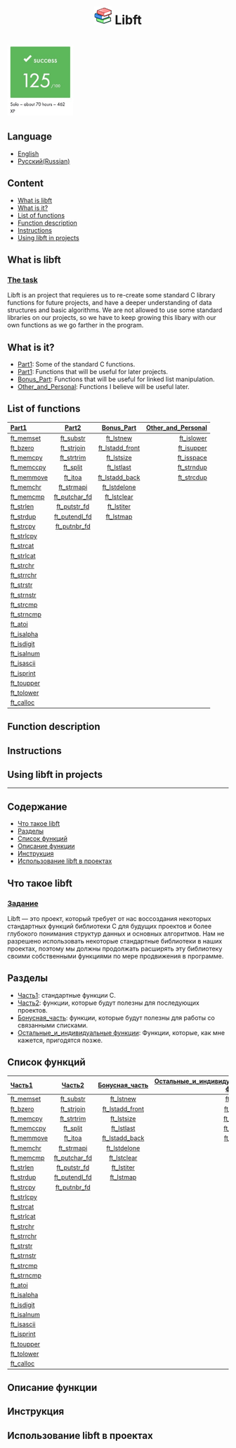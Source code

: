 <h1 align=center>
	<b><img src=img/book.jpg width=40px>  Libft</b>
</h1>

<h1>
	<b><img src=img/succes.jpeg width=150px></b>
</h1>

## Language
* [English](#Content)
* [Русский(Russian)](#Содержание)

## Content
* [What is libft](#What-is-libft)
* [What is it?](#What-is-it?)
* [List of functions](#List-of-functions)
* [Function description](#Function-description)
* [Instructions](#Instructions)
* [Using libft in projects](#Using-libft-in-projects)

## What is libft

### [The task](https://github.com/scainet7/libft/blob/master/subject/subject_libft_en.pdf)

Libft is an project that requieres us to re-create some standard C library functions for future projects, and have a deeper understanding of data structures and basic algorithms. We are not allowed to use some standard libraries on our projects, so we have to keep growing this libary with our own functions as we go farther in the program.

## What is it?

* [Part1](#Part1): Some of the standard C functions.
* [Part1](#Part1): Functions that will be useful for later projects.
* [Bonus_Part](#Bonus-Part): Functions that will be useful for linked list manipulation.
* [Other_and_Personal](#Other-and-Personal): Functions I believe will be useful later.

## List of functions

[Part1](#Part1) | [Part2](#Part2) | [Bonus_Part](#Bonus-Part) | [Other_and_Personal](#Other-and-Personal)
:----------- | :-----------: | :-----------: | -----------:
[ft_memset](#ft_memset)		|[ft_substr](#ft_substr)    | [ft_lstnew](#ft_lstnew)            | [ft_islower](#ft_islower) 
[ft_bzero](#ft_bzero)		|[ft_strjoin](#ft_strjoin)  | [ft_lstadd_front](#ft_lstadd_front)| [ft_isupper](#ft_isupper) 
[ft_memcpy](#ft_memcpy)		|[ft_strtrim](#ft_strjoin)  | [ft_lstsize](#ft_lstsize)          | [ft_isspace](#ft_isspace)   
[ft_memccpy](#ft_memccpy)	|[ft_split](#ft_split)      | [ft_lstlast](#ft_lstlast)          | [ft_strndup](#ft_strndup)
[ft_memmove](#ft_memmove)	|[ft_itoa](#ft_itoa)       | [ft_lstadd_back](#ft_lstadd_back)  | [ft_strcdup](#ft_strcdup)
[ft_memchr](#ft_memchr)		|[ft_strmapi](#ft_strmapi)  | [ft_lstdelone](#ft_lstdelone)     | 
[ft_memcmp](#ft_memcmp)		|[ft_putchar_fd](#ft_putchar_fd)| [ft_lstclear](#ft_lstclear)    | 
[ft_strlen](#ft_strlen)		|[ft_putstr_fd](#ft_putstr_fd)	| [ft_lstiter](#ft_lstiter)      | 
[ft_strdup](#ft_strdup)		|[ft_putendl_fd](#ft_putendl_fd)| [ft_lstmap](#ft_lstmap)        | 
[ft_strcpy](#ft_strcpy)		|[ft_putnbr_fd](#ft_putnbr_fd)	|				| 
[ft_strlcpy](#ft_strlcpy)	| 	|			| 
[ft_strcat](#ft_strcat)		| 	| | 
[ft_strlcat](#ft_strlcat)	| 	| | 
[ft_strchr](#ft_strchr)		| 	| | 
[ft_strrchr](#ft_strrchr)	| 	| | 
[ft_strstr](#ft_strstr)		|   | | 
[ft_strnstr](#ft_strnstr)	| 	| | 
[ft_strcmp](#ft_strcmp)		| 	| | 
[ft_strncmp](#ft_strncmp)	| 	| | 
[ft_atoi](#ft_atoi)         | 	| | 
[ft_isalpha](#ft_isalpha)	| 	| | 
[ft_isdigit](#ft_isdigit)	| 	| |
[ft_isalnum](#ft_isalnum)	|   | | 
[ft_isascii](#ft_isascii)	|   | | 
[ft_isprint](#ft_isprint)	|   | | 
[ft_toupper](#ft_toupper)   |   | | 
[ft_tolower](#ft_tolower)	|   | | 
[ft_calloc](#ft_calloc)     |   | |


## Function description

## Instructions

## Using libft in projects

******

## Содержание
* [Что такое libft](#Что-такое-libft)
* [Разделы](#Разделы)
* [Список функций](#Список-функций)
* [Описание функции](#Описание-функций)
* [Инструкция](#Инструкция)
* [Использование libft в проектах](#Использование-libft-в-проектах)

## Что такое libft

### [Задание](https://github.com/scainet7/libft/blob/master/subject/subject_libft_ru.pdf)

Libft — это проект, который требует от нас воссоздания некоторых стандартных функций библиотеки C для будущих проектов и более глубокого понимания структур данных и основных алгоритмов. Нам не разрешено использовать некоторые стандартные библиотеки в наших проектах, поэтому мы должны продолжать расширять эту библиотеку своими собственными функциями по мере продвижения в программе.

## Разделы

* [Часть1](#Часть1): стандартные функции C.
* [Часть2](#Часть2): функции, которые будут полезны для последующих проектов.
* [Бонусная_часть](#Бонусная-часть): функции, которые будут полезны для работы со связанными списками.
* [Остальные_и_индивидуальные функции](#Остальные-и-индивидуальные-функции): Функции, которые, как мне кажется, пригодятся позже.

## Список функций

[Часть1](#Часть1) | [Часть2](#Часть2) | [Бонусная_часть](#Бонусная-часть) | [Остальные_и_индивидуальные функции](#Остальные-и-индивидуальные-функции)
:----------- | :-----------: | :-----------: | -----------:
[ft_memset](#ft_memset)		|[ft_substr](#ft_substr)    | [ft_lstnew](#ft_lstnew)            | [ft_islower](#ft_islower) 
[ft_bzero](#ft_bzero)		|[ft_strjoin](#ft_strjoin)  | [ft_lstadd_front](#ft_lstadd_front)| [ft_isupper](#ft_isupper) 
[ft_memcpy](#ft_memcpy)		|[ft_strtrim](#ft_strjoin)  | [ft_lstsize](#ft_lstsize)          | [ft_isspace](#ft_isspace)   
[ft_memccpy](#ft_memccpy)	|[ft_split](#ft_split)      | [ft_lstlast](#ft_lstlast)          | [ft_strndup](#ft_strndup)
[ft_memmove](#ft_memmove)	|[ft_itoa](#ft_itoa)       | [ft_lstadd_back](#ft_lstadd_back)  | [ft_strcdup](#ft_strcdup)
[ft_memchr](#ft_memchr)		|[ft_strmapi](#ft_strmapi)  | [ft_lstdelone](#ft_lstdelone)     | 
[ft_memcmp](#ft_memcmp)		|[ft_putchar_fd](#ft_putchar_fd)| [ft_lstclear](#ft_lstclear)    | 
[ft_strlen](#ft_strlen)		|[ft_putstr_fd](#ft_putstr_fd)	| [ft_lstiter](#ft_lstiter)      | 
[ft_strdup](#ft_strdup)		|[ft_putendl_fd](#ft_putendl_fd)| [ft_lstmap](#ft_lstmap)        | 
[ft_strcpy](#ft_strcpy)		|[ft_putnbr_fd](#ft_putnbr_fd)	|				| 
[ft_strlcpy](#ft_strlcpy)	| 	|			| 
[ft_strcat](#ft_strcat)		| 	| | 
[ft_strlcat](#ft_strlcat)	| 	| | 
[ft_strchr](#ft_strchr)		| 	| | 
[ft_strrchr](#ft_strrchr)	| 	| | 
[ft_strstr](#ft_strstr)		|   | | 
[ft_strnstr](#ft_strnstr)	| 	| | 
[ft_strcmp](#ft_strcmp)		| 	| | 
[ft_strncmp](#ft_strncmp)	| 	| | 
[ft_atoi](#ft_atoi)         | 	| | 
[ft_isalpha](#ft_isalpha)	| 	| | 
[ft_isdigit](#ft_isdigit)	| 	| |
[ft_isalnum](#ft_isalnum)	|   | | 
[ft_isascii](#ft_isascii)	|   | | 
[ft_isprint](#ft_isprint)	|   | | 
[ft_toupper](#ft_toupper)   |   | | 
[ft_tolower](#ft_tolower)	|   | | 
[ft_calloc](#ft_calloc)     |   | |


## Описание функции

## Инструкция

## Использование libft в проектах
